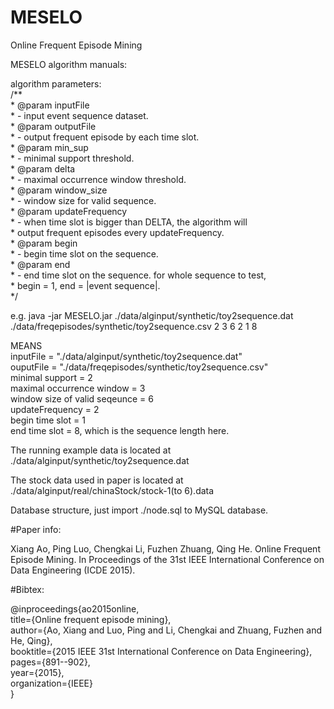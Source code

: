 # MESELO
 Online Frequent Episode Mining  

MESELO algorithm manuals:  

algorithm parameters:  
/**  
	 * @param inputFile  
	 *            - input event sequence dataset.  
	 * @param outputFile  
	 *            - output frequent episode by each time slot.  
	 * @param min_sup  
	 *            - minimal support threshold.  
	 * @param delta  
	 *            - maximal occurrence window threshold.  
	 * @param window_size  
	 *            - window size for valid sequence.  
	 * @param updateFrequency  
	 *            - when time slot is bigger than DELTA, the algorithm will  
	 *            output frequent episodes every updateFrequency.  
	 * @param begin  
	 *            - begin time slot on the sequence.  
	 * @param end  
	 *            - end time slot on the sequence. for whole sequence to test,  
	 *            begin = 1, end = |event sequence|.  
	 */
	 
e.g. 
 java -jar MESELO.jar ./data/alginput/synthetic/toy2sequence.dat ./data/freqepisodes/synthetic/toy2sequence.csv 2 3 6 2 1 8  

MEANS  
  inputFile = "./data/alginput/synthetic/toy2sequence.dat"  
  ouputFile = "./data/freqepisodes/synthetic/toy2sequence.csv"  
  minimal support = 2  
  maximal occurrence window = 3  
  window size of valid seqeunce = 6  
  updateFrequency = 2  
  begin time slot = 1  
  end time slot = 8, which is the sequence length here.  

The running example data is located at ./data/alginput/synthetic/toy2sequence.dat  

The stock data used in paper is located at ./data/alginput/real/chinaStock/stock-1(to 6).data  

Database structure, just import ./node.sql to MySQL database.  

#Paper info:

Xiang Ao, Ping Luo, Chengkai Li, Fuzhen Zhuang, Qing He. Online Frequent Episode Mining. In Proceedings of the 31st IEEE International Conference on Data Engineering (ICDE 2015).

#Bibtex:

@inproceedings{ao2015online,  
  title={Online frequent episode mining},  
  author={Ao, Xiang and Luo, Ping and Li, Chengkai and Zhuang, Fuzhen and He, Qing},  
  booktitle={2015 IEEE 31st International Conference on Data Engineering},  
  pages={891--902},  
  year={2015},  
  organization={IEEE}  
}
